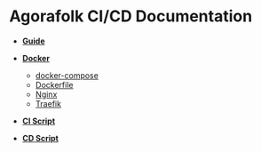 # Agorafolk CI/CD Documentation

- **[Guide](/Guide.md)**

- **[Docker](/docker/)**

  - [docker-compose](/docker-compose.md)
  - [Dockerfile](/Dockerfile_.md)
  - [Nginx](/Nginx.md)
  - [Traefik](/Traefik.md)

- **[CI Script](/CI-Script.md)**
- **[CD Script](/CD-Script.md)**

